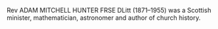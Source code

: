 Rev ADAM MITCHELL HUNTER FRSE DLitt (1871–1955) was a Scottish minister, mathematician, astronomer and author of church history.
